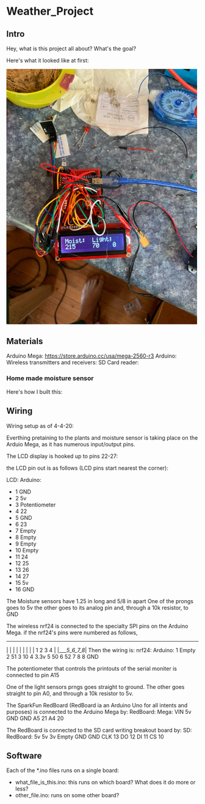 # Weather_Project

## Intro

Hey, what is this project all about?  What's the goal?

Here's what it looked like at first:

<img src="setup_early_days.jpg" alt="alt text" width="500">
 
## Materials

Arduino Mega: https://store.arduino.cc/usa/mega-2560-r3
Arduino:
Wireless transmitters and receivers:
SD Card reader:

### Home made moisture sensor

Here's how I built this:

## Wiring

Wiring setup as of 4-4-20:

Everthing pretaining to the plants and moisture sensor is taking place on the Arduio Mega, as it has numerous input/output pins.

The LCD display is hooked up to pins 22-27:

the LCD pin out is as follows (LCD pins start nearest the corner):

  
LCD:  Arduino:

  * 1     GND
  * 2     5v
  * 3     Potentiometer
  * 4     22
  * 5     GND
  * 6     23
  * 7     Empty
  * 8     Empty
  * 9     Empty
  * 10    Empty
  * 11    24
  * 12    25
  * 13    26
  * 14    27
  * 15    5v
  * 16    GND

The Moisture sensors have 1.25 in long and 5/8 in apart
One of the prongs goes to 5v the other goes to its analog pin and, through a 10k resistor, to GND

The wireless nrf24 is connected to the specialty SPI pins on the Arduino Mega. 
if the nrf24's pins were numbered as follows,
 ____________
|            |
|            |
|            |
|            |
|    1 2 3 4 |
|____5_6_7_8_|
Then the wiring is:
nrf24: Arduino:
1      Empty
2      51
3      10
4      3.3v
5      50
6      52
7      8
8      GND

The potentiometer that controls the printouts of the serial moniter is connected to pin A15

One of the light sensors prngs goes straight to ground. The other goes straight to pin A0, and through a 10k resistor to 5v.

The SparkFun RedBoard (RedBoard ia an Arduino Uno for all intents and purposes) is connected to the Arduino Mega by:
RedBoard: Mega:
VIN       5v
GND       GND
A5        21
A4        20

The RedBoard is connected to the SD card writing breakout board by:
SD:  RedBoard:
5v   5v
3v   Empty
GND  GND
CLK 13
DO  12
DI  11
CS  10

## Software

Each of the *.ino files runs on a single board:

  * what_file_is_this.ino: this runs on which board?  What does it do more or less?
  * other_file.ino: runs on some other board?
  
